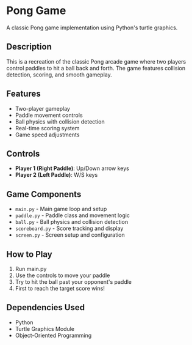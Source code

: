 # Pong Game

A classic Pong game implementation using Python's turtle graphics.

## Description

This is a recreation of the classic Pong arcade game where two players control paddles to hit a ball back and forth. The game features collision detection, scoring, and smooth gameplay.

## Features

- Two-player gameplay
- Paddle movement controls
- Ball physics with collision detection
- Real-time scoring system
- Game speed adjustments

## Controls

- **Player 1 (Right Paddle)**: Up/Down arrow keys
- **Player 2 (Left Paddle)**: W/S keys

## Game Components

- `main.py` - Main game loop and setup
- `paddle.py` - Paddle class and movement logic
- `ball.py` - Ball physics and collision detection
- `scoreboard.py` - Score tracking and display
- `screen.py` - Screen setup and configuration

## How to Play

1. Run main.py
2. Use the controls to move your paddle
3. Try to hit the ball past your opponent's paddle
4. First to reach the target score wins!

## Dependencies Used

- Python
- Turtle Graphics Module
- Object-Oriented Programming